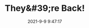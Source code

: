---
"title": "They&amp;#39;re Back!"
"date": "2021-9-9 9:47:17"
"feed_name": "INDUSTRYWEEK"
"feed_website": "https://www.industryweek.com/"
"feed_rss": "https://www.industryweek.com/__rss/website-scheduled-content.xml?input=%7B%22sectionAlias%22%3A%22home%22%7D"
"link": "https://www.industryweek.com/technology-and-iiot/article/21174780/theyre-back"
"file": "_posts/2021-9-9-9-47-17_INDUSTRYWEEK_555bf7b2c466487429f37cf1fb8662451c1d226f.md"
"accident": "0"
"drilling": "0"
---